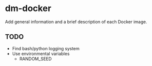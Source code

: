# dm-docker
Add general information and a brief description of each Docker image.

## TODO
- Find bash/python logging system
- Use environmental variables
	- RANDOM_SEED

